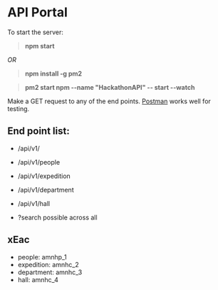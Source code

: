 # API Portal

To start the server: 

> **npm start**

*OR*

> **npm install -g pm2**

> **pm2 start npm --name "HackathonAPI" -- start --watch**

Make a GET request to any of the end points.
[Postman](https://www.getpostman.com/) works well for testing.

## End point list:
- /api/v1/

- /api/v1/people
- /api/v1/expedition
- /api/v1/department
- /api/v1/hall

- ?search possible across all

## xEac

- people: amnhp_1
- expedition: amnhc_2
- department: amnhc_3
- hall: amnhc_4
